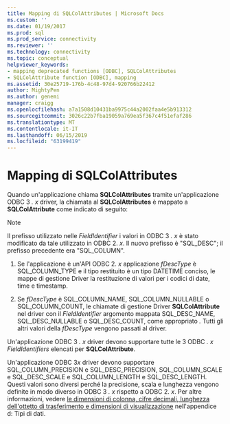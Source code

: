 ```yaml
---
title: Mapping di SQLColAttributes | Microsoft Docs
ms.custom: ''
ms.date: 01/19/2017
ms.prod: sql
ms.prod_service: connectivity
ms.reviewer: ''
ms.technology: connectivity
ms.topic: conceptual
helpviewer_keywords:
- mapping deprecated functions [ODBC], SQLColAttributes
- SQLColAttribute function [ODBC], mapping
ms.assetid: 30e25719-176b-4c48-97d4-920766b22412
author: MightyPen
ms.author: genemi
manager: craigg
ms.openlocfilehash: a7a1508d10431ba9975c44a2002faa4e5b913312
ms.sourcegitcommit: 3026c22b7fba19059a769ea5f367c4f51efaf286
ms.translationtype: MT
ms.contentlocale: it-IT
ms.lasthandoff: 06/15/2019
ms.locfileid: "63199419"
---
```

# <a name="sqlcolattributes-mapping"></a>Mapping di SQLColAttributes
Quando un'applicazione chiama **SQLColAttributes** tramite un'applicazione ODBC 3 *. x* driver, la chiamata al **SQLColAttributes** è mappato a **SQLColAttribute** come indicato di seguito:  
  
> [!NOTE]
>  Il prefisso utilizzato nelle *FieldIdentifier* i valori in ODBC 3 *. x* è stato modificato da tale utilizzato in ODBC 2. *x*. Il nuovo prefisso è "SQL_DESC"; il prefisso precedente era "SQL_COLUMN".  
  
1.  Se l'applicazione è un'API ODBC 2. *x* applicazione *fDescType* è SQL_COLUMN_TYPE e il tipo restituito è un tipo DATETIME conciso, le mappe di gestione Driver la restituzione di valori per i codici di date, time e timestamp.  
  
2.  Se *fDescType* è SQL_COLUMN_NAME, SQL_COLUMN_NULLABLE o SQL_COLUMN_COUNT, le chiamate di gestione Driver **SQLColAttribute** nel driver con il *FieldIdentifier* argomento mappata SQL_DESC_NAME, SQL_DESC_NULLABLE o SQL_DESC_COUNT, come appropriato *.* Tutti gli altri valori della *fDescType* vengono passati al driver.  
  
 Un'applicazione ODBC 3 *. x* driver devono supportare tutte le 3 ODBC *. x* *FieldIdentifiers* elencati per **SQLColAttribute**.  
  
 Un'applicazione ODBC 3*x* driver devono supportare SQL_COLUMN_PRECISION e SQL_DESC_PRECISION, SQL_COLUMN_SCALE e SQL_DESC_SCALE e SQL_COLUMN_LENGTH e SQL_DESC_LENGTH. Questi valori sono diversi perché la precisione, scala e lunghezza vengono definite in modo diverso in ODBC 3 *. x* rispetto a ODBC 2. *x*. Per altre informazioni, vedere [le dimensioni di colonna, cifre decimali, lunghezza dell'ottetto di trasferimento e dimensioni di visualizzazione](../../../odbc/reference/appendixes/column-size-decimal-digits-transfer-octet-length-and-display-size.md) nell'appendice d: Tipi di dati.
